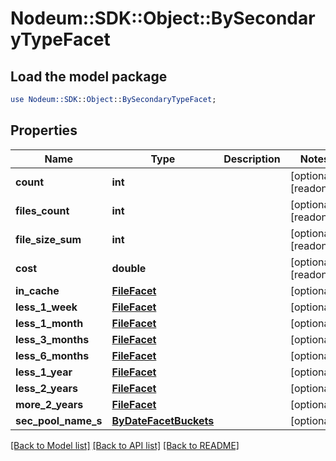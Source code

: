 # Nodeum::SDK::Object::BySecondaryTypeFacet

## Load the model package
```perl
use Nodeum::SDK::Object::BySecondaryTypeFacet;
```

## Properties
Name | Type | Description | Notes
------------ | ------------- | ------------- | -------------
**count** | **int** |  | [optional] [readonly] 
**files_count** | **int** |  | [optional] [readonly] 
**file_size_sum** | **int** |  | [optional] [readonly] 
**cost** | **double** |  | [optional] [readonly] 
**in_cache** | [**FileFacet**](FileFacet.md) |  | [optional] 
**less_1_week** | [**FileFacet**](FileFacet.md) |  | [optional] 
**less_1_month** | [**FileFacet**](FileFacet.md) |  | [optional] 
**less_3_months** | [**FileFacet**](FileFacet.md) |  | [optional] 
**less_6_months** | [**FileFacet**](FileFacet.md) |  | [optional] 
**less_1_year** | [**FileFacet**](FileFacet.md) |  | [optional] 
**less_2_years** | [**FileFacet**](FileFacet.md) |  | [optional] 
**more_2_years** | [**FileFacet**](FileFacet.md) |  | [optional] 
**sec_pool_name_s** | [**ByDateFacetBuckets**](ByDateFacetBuckets.md) |  | [optional] 

[[Back to Model list]](../README.md#documentation-for-models) [[Back to API list]](../README.md#documentation-for-api-endpoints) [[Back to README]](../README.md)


